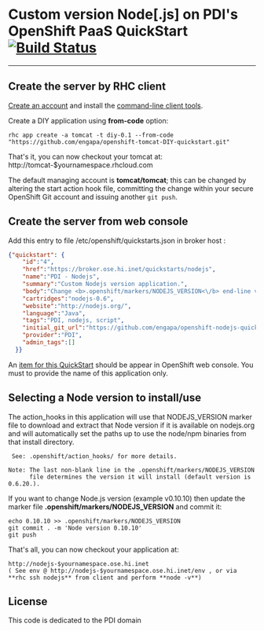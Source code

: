 Custom version Node[.js] on PDI's OpenShift PaaS QuickStart [![Build Status](https://travis-ci.org/engapa/openshift-nodejs-quickstart.png)](https://travis-ci.org/engapa/openshift-nodejs-quickstart)
=================================================
***

Create the server by RHC client
-------------------------------

<a href="https://broker.ose.hi.inet/">Create an account</a> and install the <a href="https://www.openshift.com/get-started">command-line client tools</a>.

Create a DIY application using **from-code** option:

    rhc app create -a tomcat -t diy-0.1 --from-code "https://github.com/engapa/openshift-tomcat-DIY-quickstart.git"

That's it, you can now checkout your tomcat at:
    http://tomcat-$yournamespace.rhcloud.com

The default managing account is **tomcat/tomcat**; this can be changed by altering the 
start action hook file, committing the change within your secure OpenShift
Git account and issuing another <code>git push</code>.

Create the server from web console
----------------------------------

Add this entry to file /etc/openshift/quickstarts.json in broker host :

```json
{"quickstart": {
    "id":"4",
    "href":"https://broker.ose.hi.inet/quickstarts/nodejs",
    "name":"PDI - Nodejs",
    "summary":"Custom Nodejs version application.",
    "body":"Change <b>.openshift/markers/NODEJS_VERSION<\/b> end-line value according to desired nodejs version  , default value is 0.6.20.",
    "cartridges":"nodejs-0.6",
    "website":"http://nodejs.org/",
    "language":"Java",
    "tags":"PDI, nodejs, script",
    "initial_git_url":"https://github.com/engapa/openshift-nodejs-quickstart.git",
    "provider":"PDI",
    "admin_tags":[]
  }}
```

An <a href="https://broker.ose.hi.inet/console/application_types/quickstart!4">item for this QuickStart</a> should be appear in OpenShift web console. You must to provide the name of this application only.

Selecting a Node version to install/use
---------------------------------------

The action_hooks in this application will use that NODEJS_VERSION marker
file to download and extract that Node version if it is available on
nodejs.org and will automatically set the paths up to use the node/npm
binaries from that install directory.

     See: .openshift/action_hooks/ for more details.

    Note: The last non-blank line in the .openshift/markers/NODEJS_VERSION
          file determines the version it will install (default version is 0.6.20.).

If you want to change Node.js version (example v0.10.10) then update the marker file **.openshift/markers/NODEJS_VERSION** and commit it:

    echo 0.10.10 >> .openshift/markers/NODEJS_VERSION
    git commit . -m 'Node version 0.10.10'
    git push

That's all, you can now checkout your application at:

    http://nodejs-$yournamespace.ose.hi.inet
    ( See env @ http://nodejs-$yournamespace.ose.hi.inet/env , or via **rhc ssh nodejs** from client and perform **node -v**)

License
-------
This code is dedicated to the PDI domain